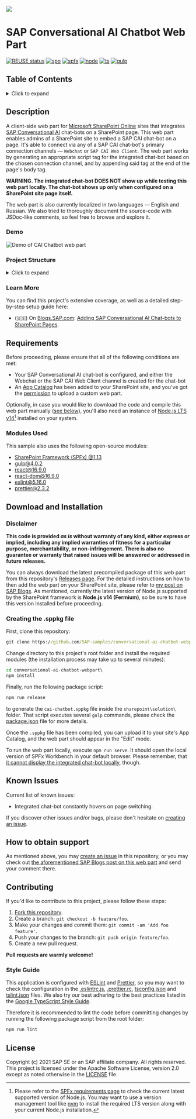 ![](https://img.shields.io/badge/STATUS-NOT%20CURRENTLY%20MAINTAINED-red.svg?longCache=true&style=flat)

# SAP Conversational AI Chatbot Web Part

[![REUSE status](https://api.reuse.software/badge/github.com/SAP-samples/conversational-ai-chatbot-webpart)](https://api.reuse.software/info/github.com/SAP-samples/conversational-ai-chatbot-webpart) [![spo](https://img.shields.io/badge/SharePoint-Online-important.svg?style=flat-square)](https://www.microsoft.com/en-ww/microsoft-365/sharepoint/collaboration) [![spfx](https://img.shields.io/badge/SPFx-1.13-green.svg?style=flat-square)](https://docs.microsoft.com/en-us/sharepoint/dev/spfx/sharepoint-framework-overview) [![node](https://img.shields.io/badge/Node.js-LTS%20v14-brihtgreen.svg?style=flat-square)](https://nodejs.org/) [![ts](https://img.shields.io/badge/TypeScript-%5E3.7.7-brihtgreen.svg?style=flat-square)](https://www.typescriptlang.org/) [![gulp](https://img.shields.io/badge/gulp.js-%5E4.0.2-brihtgreen.svg?style=flat-square)](https://gulpjs.org/)

## Table of Contents

<details>
  <summary>Click to expand</summary>

  - [Description](#description)
    * [Demo](#demo)
    * [Project Structure](#project-structure)
    * [Learn More](#learn-more)
  - [Requirements](#requirements)
    * [Modules Used](#modules-used)
  - [Download and Installation](#download-and-installation)
    * [Disclaimer](#disclaimer)
    * [Creating the .sppkg file](#creating-the-sppkg-file)
  - [Known Issues](#known-issues)
  - [How to obtain support](#how-to-obtain-support)
  - [Contributing](#contributing)
    * [Style Guide](#style-guide)
  - [License](#license)
</details>

## Description

A client-side web part for [Microsoft SharePoint Online](https://www.microsoft.com/en-us/microsoft-365/sharepoint/collaboration) sites that integrates [SAP Conversational AI](https://cai.tools.sap/) chat-bots on a SharePoint page. This web part enables admins of a SharePoint site to embed a SAP CAI chat-bot on a page. It's able to connect via any of a SAP CAI chat-bot's primary connection channels — `Webchat` or `SAP CAI Web Client`. The web part works by generating an appropriate script tag for the integrated chat-bot based on the chosen connection channel, and by appending said tag at the end of the page's body tag.

**WARNING. The integrated chat-bot DOES NOT show up while testing this web part locally. The chat-bot shows up only when configured on a SharePoint site page itself.**

The web part is also currently localized in two languages — English and Russian. We also tried to thoroughly document the source-code with JSDoc-like comments, so feel free to browse and explore it.

### Demo

![Demo of CAI Chatbot web part](./assets/demo.gif)

### Project Structure

<details>
  <summary>Click to expand</summary>

    ├── config
    │   ├── config.json
    │   ├── copy-assets.json
    │   ├── deploy-azure-storage.json
    │   ├── package-solution.json
    │   ├── serve.json
    │   └── write-manifests.json
    ├── src
    │   ├── webparts
    │   │   └── cai-chatbot
    │   │       ├── components
    │   │       │   ├── chatbot.module.scss
    │   │       │   ├── chatbot.tsx
    │   │       │   └── chatbotProps.ts
    │   │       ├── loc
    │   │       │   ├── en-us.ts
    │   │       │   ├── mystrings.d.ts
    │   │       │   └── ru-ru.ts
    │   │       ├── chatbotPropertyPane.ts
    │   │       ├── chatbotWebpart.manifest.json
    │   │       ├── chatbotWebpart.ts
    │   │       ├── chatbotWebpartProps.ts
    │   │       └── const.ts
    │   └── index.ts
    ├── .eslintignore
    ├── .eslintrc.js
    ├── .prettierignore
    ├── .prettierrc
    ├── .yo-rc.json
    ├── gulpfile.js
    ├── package.json
    ├── package-lock.json
    ├── tsconfig.json
    └── tslint.json

</details>

### Learn More

You can find this project's extensive coverage, as well as a detailed step-by-step setup guide here:

- (:us:) On [Blogs.SAP.com](https://blogs.sap.com): [Adding SAP Conversational AI Chat-bots to SharePoint Pages](https://blogs.sap.com/?p=1451773).

## Requirements

Before proceeding, please ensure that all of the following conditions are met:

- Your SAP Conversational AI chat-bot is configured, and either the Webchat or the SAP CAI Web Client channel is created for the chat-bot
- An [App Catalog](https://docs.microsoft.com/en-us/sharepoint/use-app-catalog) has been added to your SharePoint site, and you've got the [permission](https://docs.microsoft.com/en-us/sharepoint/request-app-installation-permissions) to upload a custom web part.

Optionally, in case you would like to download the code and compile this web part manually ([see below](#creating-the-sppkg-file)), you'll also need an instance of [Node.js LTS v14](https://nodejs.org/download/release/v14.18.1/)[^nodeversion] installed on your system.

### Modules Used

This sample also uses the following open-source modules:

- [SharePoint Framework (SPFx) @1.13](https://docs.microsoft.com/en-us/sharepoint/dev/spfx/sharepoint-framework-overview)
- [gulp@4.0.2](https://github.com/gulpjs/gulp)
- [react@16.9.0](https://github.com/facebook/react)
- [react-dom@16.9.0](https://github.com/facebook/react/tree/master/packages/react-dom)
- [eslint@5.16.0](https://github.com/eslint/eslint)
- [prettier@2.3.2](https://github.com/prettier/prettier)


## Download and Installation

### Disclaimer

**This code is provided *as is* without warranty of any kind, either express or implied, including any implied warranties of fitness for a particular purpose, merchantability, or non-infringement. There is also no guarantee or warranty that raised issues will be answered or addressed in future releases.**

You can always download the latest precompiled package of this web part from this repository's [Releases page](https://github.com/SAP-samples/conversational-ai-chatbot-webpart/releases). For the detailed instructions on how to then add the web part on your SharePoint site, please refer to [my post on SAP Blogs](https://blogs.sap.com/?p=1451773). As mentioned, currently the latest version of Node.js supported by the SharePoint framework is **Node.js v14 (Fermium)**, so be sure to have this version installed before proceeding. 

### Creating the .sppkg file

First, clone this repository:

```bat
git clone https://github.com/SAP-samples/conversational-ai-chatbot-webpart.git
```

Change directory to this project's root folder and install the required modules (the installation process may take up to several minutes):

```bat
cd conversational-ai-chatbot-webpart\
npm install
```

Finally, run the following package script:

```bat
npm run release
```

to generate the `cai-chatbot.sppkg` file inside the `sharepoint\solution\` folder. That script executes several `gulp` commands, please check the [package.json](package.json) file for more details.

Once the `.sppkg` file has been compiled, you can upload it to your site's App Catalog, and the web part should appear in the "Edit" mode.

To run the web part locally, execute `npm run serve`. It should open the local version of SPFx Workbench in your default browser. Please remember, that [it cannot display the integrated chat-bot locally](#description), though.

## Known Issues

Current list of known issues:

- Integrated chat-bot constantly hovers on page switching.

If you discover other issues and/or bugs, please don't hesitate on [creating an issue](https://github.com/SAP-samples/conversational-ai-chatbot-webpart/issues).

## How to obtain support

As mentioned above, you may [create an issue](https://github.com/SAP-samples/conversational-ai-chatbot-webpart/issues) in this repository, or you may check out [the aforementioned SAP Blogs post on this web part](https://blogs.sap.com/?p=1451773) and send your comment there.

## Contributing

If you'd like to contribute to this project, please follow these steps:

1. [Fork this repository](https://github.com/SAP-samples/conversational-ai-chatbot-webpart/fork).
2. Create a branch: `git checkout -b feature/foo`.
3. Make your changes and commit them: `git commit -am 'Add foo feature'`.
4. Push your changes to the branch: `git push origin feature/foo`.
5. Create a new pull request.

__Pull requests are warmly welcome!__

### Style Guide

This application is configured with [ESLint](https://eslint.org/) and [Prettier](https://prettier.io), so you may want to check the configuration in the [.eslintrc.js](.eslintrc.js), [.prettier.rc](.prettierrc), [tsconfig.json](tsconfig.json) and [tslint.json](.tslint.json) files. We also try our best adhering to the best practices listed in the [Google TypeScript Style Guide](https://google.github.io/styleguide/tsguide.html).

Therefore it is recommended to lint the code before committing changes by running the following package script from the root folder:

```bat
npm run lint
```

## License

Copyright (c) 2021 SAP SE or an SAP affiliate company. All rights reserved. This project is licensed under the Apache Software License, version 2.0 except as noted otherwise in the [LICENSE](LICENSES/Apache-2.0.txt) file.

[^nodeversion]: Please refer to the [SPFx requirements page](https://docs.microsoft.com/en-us/sharepoint/dev/spfx/set-up-your-development-environment#install-nodejs) to check the current latest supported version of Node.js. You may want to use a version management tool like [nvm](https://github.com/coreybutler/nvm-windows) to install the required LTS version along with your current Node.js installation.
